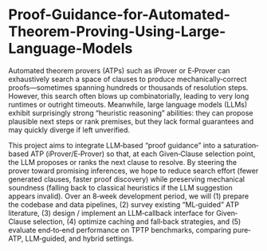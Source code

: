 # Proof-Guidance-for-Automated-Theorem-Proving-Using-Large-Language-Models

Automated theorem provers (ATPs) such as iProver or E‐Prover can exhaustively search a space of clauses to produce mechanically‐correct proofs—sometimes spanning hundreds or thousands of resolution steps. However, this search often blows up combinatorially, leading to very long runtimes or outright timeouts. Meanwhile, large language models (LLMs) exhibit surprisingly strong “heuristic reasoning” abilities: they can propose plausible next steps or rank premises, but they lack formal guarantees and may quickly diverge if left unverified.

This project aims to integrate LLM‐based “proof guidance” into a saturation‐based ATP (iProver/E‐Prover) so that, at each Given‐Clause selection point, the LLM proposes or ranks the next clause to resolve. By steering the prover toward promising inferences, we hope to reduce search effort (fewer generated clauses, faster proof discovery) while preserving mechanical soundness (falling back to classical heuristics if the LLM suggestion appears invalid). Over an 8‐week development period, we will (1) prepare the codebase and data pipelines, (2) survey existing “ML‐guided” ATP literature, (3) design / implement an LLM‐callback interface for Given‐Clause selection, (4) optimize caching and fall‐back strategies, and (5) evaluate end‐to‐end performance on TPTP benchmarks, comparing pure‐ATP, LLM‐guided, and hybrid settings.
